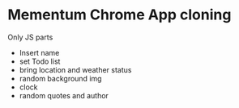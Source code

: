 Mementum Chrome App cloning
============================

Only JS parts
- Insert name
- set Todo list
- bring location and weather status
- random background img
- clock
- random quotes and author

